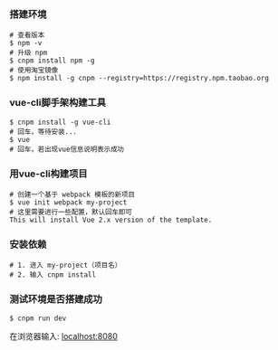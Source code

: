 ### 搭建环境

``` shell
# 查看版本
$ npm -v
# 升级 npm
$ cnpm install npm -g
# 使用淘宝镜像
$ npm install -g cnpm --registry=https://registry.npm.taobao.org
```

### vue-cli脚手架构建工具

``` shell
$ cnpm install -g vue-cli
# 回车，等待安装...
$ vue
# 回车，若出现vue信息说明表示成功
```

### 用vue-cli构建项目

``` shell
# 创建一个基于 webpack 模板的新项目
$ vue init webpack my-project
# 这里需要进行一些配置，默认回车即可
This will install Vue 2.x version of the template.
```

### 安装依赖

``` shell
# 1. 进入 my-project（项目名）
# 2. 输入 cnpm install
```

### 测试环境是否搭建成功

``` shell
$ cnpm run dev
```

在浏览器输入: <u>localhost:8080</u>

